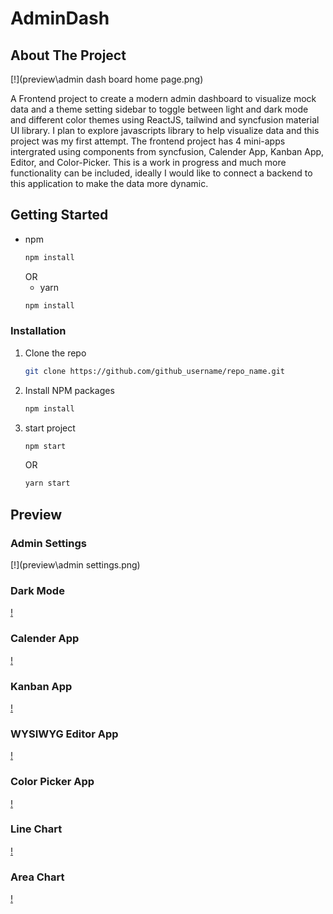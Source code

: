# AdminDash

<!-- ABOUT THE PROJECT -->

## About The Project

[!](preview\admin dash board home page.png)

A Frontend project to create a modern admin dashboard to visualize mock data and a theme setting sidebar to toggle between light and dark mode and different color themes using ReactJS, tailwind and syncfusion material UI library. I plan to explore javascripts library to help visualize data and this project was my first attempt. The frontend project has 4 mini-apps intergrated using components from syncfusion, Calender App, Kanban App, Editor, and Color-Picker. This is a work in progress and much more functionality can be included, ideally I would like to connect a backend to this application to make the data more dynamic.

## Getting Started

- npm
  ```sh
  npm install
  ```
  OR
  - yarn
  ```sh
  npm install
  ```

### Installation

1. Clone the repo
   ```sh
   git clone https://github.com/github_username/repo_name.git
   ```
2. Install NPM packages
   ```sh
   npm install
   ```
3. start project
   ```sh
   npm start
   ```
   OR
   ```sh
   yarn start
   ```

## Preview

### Admin Settings

[!](preview\admin settings.png)

### Dark Mode

[!](preview\dark_mode.png)

### Calender App

[!](preview\calender_app.png)

### Kanban App

[!](preview\Kanban_app.png)

### WYSIWYG Editor App

[!](preview\editor_app.png)

### Color Picker App

[!](preview\color_picker_app.png)

### Line Chart

[!](preview\line_chart.png)

### Area Chart

[!](preview\area_chart.png)
